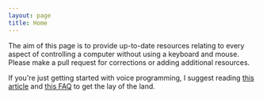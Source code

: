 ```yaml
---
layout: page
title: Home
---
```


The aim of this page is to provide up-to-date resources relating to every aspect of controlling a computer without using a keyboard and mouse. Please make a pull request for corrections or adding additional resources.

If you\'re just getting started with voice programming, I suggest reading [this article](http://explosionduck.com/wp/introduction-to-voice-programming-part-two-open-source-speech-tools/) and [this FAQ](http://vocola.net/programming-by-voice-FAQ.html) to get the lay of the land.

